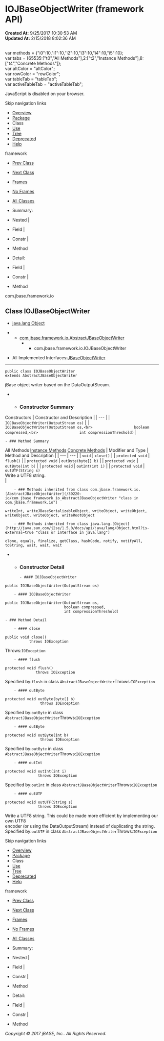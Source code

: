 # IOJBaseObjectWriter (framework   API)

**Created At:** 9/25/2017 10:30:53 AM  
**Updated At:** 2/15/2018 8:02:36 AM  

<!--<br>    try {<br>        if (location.href.indexOf('is-external=true') == -1) {<br>            parent.document.title="IOJBaseObjectWriter (framework   API)";<br>        }<br>    }<br>    catch(err) {<br>    }<br>//--><br>var methods = {"i0":10,"i1":10,"i2":10,"i3":10,"i4":10,"i5":10};<br>var tabs = {65535:["t0","All Methods"],2:["t2","Instance Methods"],8:["t4","Concrete Methods"]};<br>var altColor = "altColor";<br>var rowColor = "rowColor";<br>var tableTab = "tableTab";<br>var activeTableTab = "activeTableTab";
JavaScript is disabled on your browser.

Skip navigation links

- [Overview](../../../../overview-summary.html)
- [Package](/39220-io/com_jbase_framework_io_package-summary)
- Class
- [Use](/39223-class-use/com_jbase_framework_io_class-use_IOJBaseObjectWriter)
- [Tree](/39220-io/com_jbase_framework_io_package-tree)
- [Deprecated](../../../../deprecated-list.html)
- [Help](../../../../help-doc.html)


framework <br>

- [Prev Class](/39220-io/com_jbase_framework_io_IOJBaseObjectReader "class in com.jbase.framework.io")
- [Next Class](/39220-io/com_jbase_framework_io_JbaseMsg "class in com.jbase.framework.io")


- [Frames](../../../../index.html?com/jbase/framework/io//39220-io/com_jbase_framework_io_IOJBaseObjectWriter)
- [No Frames](/39220-io/com_jbase_framework_io_IOJBaseObjectWriter)


- [All Classes](../../../../allclasses-noframe.html)


<!--<br>  allClassesLink = document.getElementById("allclasses\_navbar\_top");<br>  if(window==top) {<br>    allClassesLink.style.display = "block";<br>  }<br>  else {<br>    allClassesLink.style.display = "none";<br>  }<br>  //-->

- Summary:
- Nested |
- Field |
- Constr |
- Method


- Detail:
- Field |
- Constr |
- Method

com.jbase.framework.io

## Class IOJBaseObjectWriter

- [java.lang.Object](http://java.sun.com/j2se/1.5.0/docs/api/java/lang/Object.html?is-external=true "class or interface in java.lang")
- - [com.jbase.framework.io.AbstractJBaseObjectWriter](/39220-io/com_jbase_framework_io_AbstractJBaseObjectWriter "class in com.jbase.framework.io")
    - - com.jbase.framework.io.IOJBaseObjectWriter


- All Implemented Interfaces:[JBaseObjectWriter](/39220-io/com_jbase_framework_io_JBaseObjectWriter "interface in com.jbase.framework.io")
* * *


```
public class IOJBaseObjectWriter
extends AbstractJBaseObjectWriter
```

jBase object writer based on the DataOutputStream.

- - ### Constructor Summary


Constructors | Constructor and Description |
| --- |
| `IOJBaseObjectWriter(OutputStream os)`  |
| `IOJBaseObjectWriter(OutputStream os,<br>                   boolean compressed,<br>                   int compressionThreshold)`  |


    - ### Method Summary


All Methods [Instance Methods](javascript:show%282%29;) [Concrete Methods](javascript:show%288%29;) | Modifier and Type | Method and Description |
| --- | --- |
| `void` | `close()`  |
| `protected void` | `flush()`  |
| `protected void` | `outByte(byte[] b)`  |
| `protected void` | `outByte(int b)`  |
| `protected void` | `outInt(int i)`  |
| `protected void` | `outUTF(String s)`<br>Write a UTF8 string.<br> |


        - ### Methods inherited from class com.jbase.framework.io.[AbstractJBaseObjectWriter](/39220-io/com_jbase_framework_io_AbstractJBaseObjectWriter "class in com.jbase.framework.io")
`writeInt, writeJBaseSerializableObject, writeObject, writeObject, writeObject, writeObject, writeRootObject`


        - ### Methods inherited from class java.lang.[Object](http://java.sun.com/j2se/1.5.0/docs/api/java/lang/Object.html?is-external=true "class or interface in java.lang")
`clone, equals, finalize, getClass, hashCode, notify, notifyAll, toString, wait, wait, wait`

- - ### Constructor Detail

        - #### IOJBaseObjectWriter

```
public IOJBaseObjectWriter(OutputStream os)
```


        - #### IOJBaseObjectWriter

```
public IOJBaseObjectWriter(OutputStream os,
                           boolean compressed,
                           int compressionThreshold)
```


    - ### Method Detail

        - #### close

```
public void close()
           throws IOException
```
Throws:`IOException`


        - #### flush

```
protected void flush()
              throws IOException
```
Specified by:`flush` in class `AbstractJBaseObjectWriter`Throws:`IOException`


        - #### outByte

```
protected void outByte(byte[] b)
                throws IOException
```
Specified by:`outByte` in class `AbstractJBaseObjectWriter`Throws:`IOException`


        - #### outByte

```
protected void outByte(int b)
                throws IOException
```
Specified by:`outByte` in class `AbstractJBaseObjectWriter`Throws:`IOException`


        - #### outInt

```
protected void outInt(int i)
               throws IOException
```
Specified by:`outInt` in class `AbstractJBaseObjectWriter`Throws:`IOException`


        - #### outUTF

```
protected void outUTF(String s)
               throws IOException
```

Write a UTF8 string. This could be made more efficient by implementing our own UTF8 <br> encoder (or using the DataOutputStream) instead of duplicating the string.
Specified by:`outUTF` in class `AbstractJBaseObjectWriter`Throws:`IOException`

Skip navigation links

- [Overview](../../../../overview-summary.html)
- [Package](/39220-io/com_jbase_framework_io_package-summary)
- Class
- [Use](/39223-class-use/com_jbase_framework_io_class-use_IOJBaseObjectWriter)
- [Tree](/39220-io/com_jbase_framework_io_package-tree)
- [Deprecated](../../../../deprecated-list.html)
- [Help](../../../../help-doc.html)


framework <br>

- [Prev Class](/39220-io/com_jbase_framework_io_IOJBaseObjectReader "class in com.jbase.framework.io")
- [Next Class](/39220-io/com_jbase_framework_io_JbaseMsg "class in com.jbase.framework.io")


- [Frames](../../../../index.html?com/jbase/framework/io//39220-io/com_jbase_framework_io_IOJBaseObjectWriter)
- [No Frames](/39220-io/com_jbase_framework_io_IOJBaseObjectWriter)


- [All Classes](../../../../allclasses-noframe.html)


<!--<br>  allClassesLink = document.getElementById("allclasses\_navbar\_bottom");<br>  if(window==top) {<br>    allClassesLink.style.display = "block";<br>  }<br>  else {<br>    allClassesLink.style.display = "none";<br>  }<br>  //-->

- Summary:
- Nested |
- Field |
- Constr |
- Method


- Detail:
- Field |
- Constr |
- Method

*Copyright © 2017 jBASE, Inc.. All Rights Reserved.*
